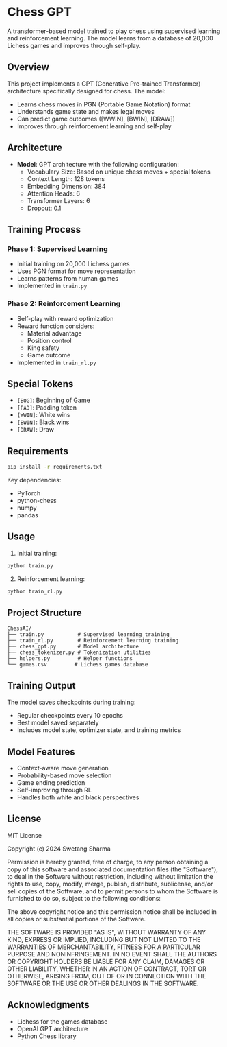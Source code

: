 # Chess GPT

A transformer-based model trained to play chess using supervised learning and reinforcement learning. The model learns from a database of 20,000 Lichess games and improves through self-play.

## Overview

This project implements a GPT (Generative Pre-trained Transformer) architecture specifically designed for chess. The model:
- Learns chess moves in PGN (Portable Game Notation) format
- Understands game state and makes legal moves
- Can predict game outcomes ([WWIN], [BWIN], [DRAW])
- Improves through reinforcement learning and self-play

## Architecture

- **Model**: GPT architecture with the following configuration:
  - Vocabulary Size: Based on unique chess moves + special tokens
  - Context Length: 128 tokens
  - Embedding Dimension: 384
  - Attention Heads: 6
  - Transformer Layers: 6
  - Dropout: 0.1

## Training Process

### Phase 1: Supervised Learning
- Initial training on 20,000 Lichess games
- Uses PGN format for move representation
- Learns patterns from human games
- Implemented in `train.py`

### Phase 2: Reinforcement Learning
- Self-play with reward optimization
- Reward function considers:
  - Material advantage
  - Position control
  - King safety
  - Game outcome
- Implemented in `train_rl.py`

## Special Tokens
- `[BOG]`: Beginning of Game
- `[PAD]`: Padding token
- `[WWIN]`: White wins
- `[BWIN]`: Black wins
- `[DRAW]`: Draw

## Requirements

```bash
pip install -r requirements.txt
```

Key dependencies:
- PyTorch
- python-chess
- numpy
- pandas

## Usage

1. Initial training:
```bash
python train.py
```

2. Reinforcement learning:
```bash
python train_rl.py
```

## Project Structure

```
ChessAI/
├── train.py           # Supervised learning training
├── train_rl.py        # Reinforcement learning training
├── chess_gpt.py       # Model architecture
├── chess_tokenizer.py # Tokenization utilities
├── helpers.py         # Helper functions
└── games.csv         # Lichess games database
```

## Training Output

The model saves checkpoints during training:
- Regular checkpoints every 10 epochs
- Best model saved separately
- Includes model state, optimizer state, and training metrics

## Model Features

- Context-aware move generation
- Probability-based move selection
- Game ending prediction
- Self-improving through RL
- Handles both white and black perspectives

## License

MIT License

Copyright (c) 2024 Swetang Sharma

Permission is hereby granted, free of charge, to any person obtaining a copy
of this software and associated documentation files (the "Software"), to deal
in the Software without restriction, including without limitation the rights
to use, copy, modify, merge, publish, distribute, sublicense, and/or sell
copies of the Software, and to permit persons to whom the Software is
furnished to do so, subject to the following conditions:

The above copyright notice and this permission notice shall be included in all
copies or substantial portions of the Software.

THE SOFTWARE IS PROVIDED "AS IS", WITHOUT WARRANTY OF ANY KIND, EXPRESS OR
IMPLIED, INCLUDING BUT NOT LIMITED TO THE WARRANTIES OF MERCHANTABILITY,
FITNESS FOR A PARTICULAR PURPOSE AND NONINFRINGEMENT. IN NO EVENT SHALL THE
AUTHORS OR COPYRIGHT HOLDERS BE LIABLE FOR ANY CLAIM, DAMAGES OR OTHER
LIABILITY, WHETHER IN AN ACTION OF CONTRACT, TORT OR OTHERWISE, ARISING FROM,
OUT OF OR IN CONNECTION WITH THE SOFTWARE OR THE USE OR OTHER DEALINGS IN THE
SOFTWARE.

## Acknowledgments

- Lichess for the games database
- OpenAI GPT architecture
- Python Chess library